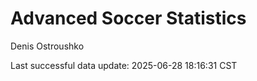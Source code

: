 # Advanced Soccer Statistics
Denis Ostroushko

<!-- gfm -->

Last successful data update: 2025-06-28 18:16:31 CST
